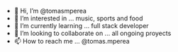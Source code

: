 - 👋 Hi, I’m @tomasmperea
- 👀 I’m interested in ... music, sports and food
- 🌱 I’m currently learning ... full stack developer
- 💞️ I’m looking to collaborate on ... all ongoing proyects
- 📫 How to reach me ... @tomas.mperea

<!---
tomasmperea/tomasmperea is a ✨ special ✨ repository because its `README.md` (this file) appears on your GitHub profile.
You can click the Preview link to take a look at your changes.
--->
